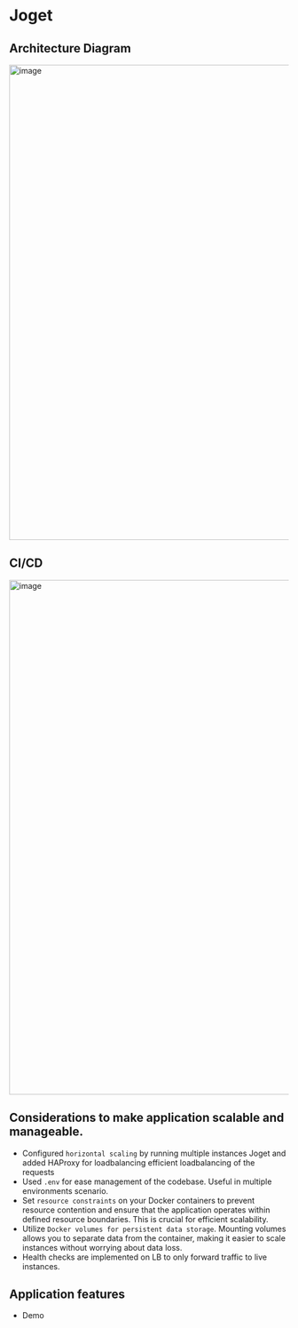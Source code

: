 # Joget

## Architecture Diagram
<img width="856" alt="image" src="https://github.com/T2Wil/joget/assets/30593186/79586ffe-ca02-43dd-b33f-5365c8c90caa">


## CI/CD
<img width="927" alt="image" src="https://github.com/T2Wil/joget/assets/30593186/04898a1a-fa3b-49eb-9b07-74a07070a47b">

## Considerations to make application scalable and manageable. 
- Configured `horizontal scaling` by running multiple instances Joget and added HAProxy for loadbalancing efficient loadbalancing of the requests
- Used `.env` for ease management of the codebase. Useful in multiple environments scenario.
- Set `resource constraints` on your Docker containers to prevent resource contention and ensure that the application operates within defined resource boundaries. This is crucial for efficient scalability.
- Utilize `Docker volumes for persistent data storage`. Mounting volumes allows you to separate data from the container, making it easier to scale instances without worrying about data loss.
- Health checks are implemented on LB to only forward traffic to live instances.


## Application features
- Demo
